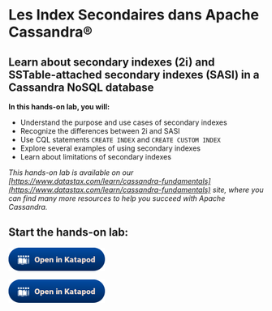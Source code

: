 # Les Index Secondaires dans Apache Cassandra®

## Learn about secondary indexes (2i) and SSTable-attached secondary indexes (SASI) in a Cassandra NoSQL database

**In this hands-on lab, you will:**
* Understand the purpose and use cases of secondary indexes  
* Recognize the differences between 2i and SASI
* Use CQL statements `CREATE INDEX` and `CREATE CUSTOM INDEX`
* Explore several examples of using secondary indexes
* Learn about limitations of secondary indexes

_This hands-on lab is available on our [https://www.datastax.com/learn/cassandra-fundamentals](https://www.datastax.com/learn/cassandra-fundamentals) site, where you can find many more resources to help you succeed with Apache Cassandra._

## Start the hands-on lab:

[![Open in KataPod](https://github.com/DataStax-Academy/katapod-shared-assets/blob/main/images/open-in-katapod.png)](https://gitpod.io/#https://github.com/DataStax-Academy/cassandra-fundamentals-secondary-indexes/)

[![Open in KataPod](https://github.com/DataStax-Academy/katapod-shared-assets/blob/main/images/open-in-katapod.png)](https://gitpod.io/#https://github.com/crystalloide/cassandra-fundamentals-secondary-indexes)
